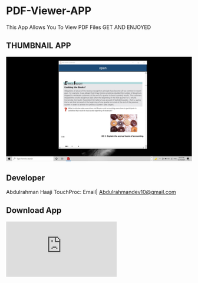 # PDF-Viewer-APP
This App Allows You To View PDF Files GET AND ENJOYED

## THUMBNAIL APP
![](pdf.jpg)

## Developer
Abdulrahman Haaji
TouchProc: Email| Abdulrahmandev10@gmail.com

## Download App
![Dwonload](https://download1511.mediafire.com/dugdyfafnljg/rozh4k41utfy6b0/PDF+Viewer-1.0-amd64.msi)
